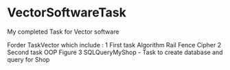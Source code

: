 # VectorSoftwareTask
My completed Task for Vector software

Forder TaskVector which include :
1 First task Algorithm Rail Fence Cipher
2 Second task OOP Figure
3 SQLQueryMyShop - Task to create database and query for Shop
